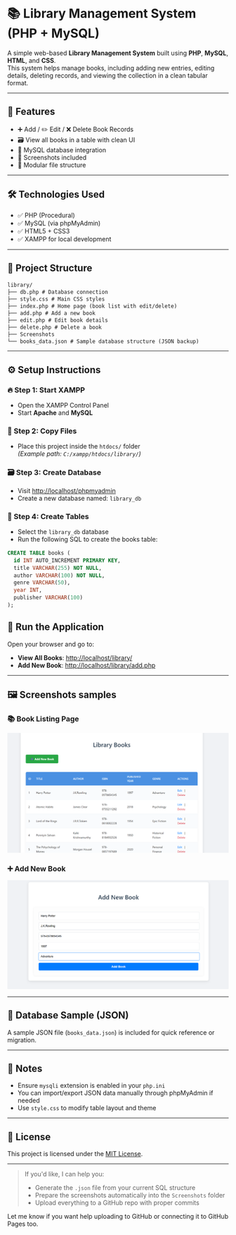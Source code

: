 # 📚 Library Management System (PHP + MySQL)

A simple web-based **Library Management System** built using **PHP**, **MySQL**, **HTML**, and **CSS**.  
This system helps manage books, including adding new entries, editing details, deleting records, and viewing the collection in a clean tabular format.

---

## 📁 Features

- ➕ Add / ✏️ Edit / ❌ Delete Book Records  
- 🗃️ View all books in a table with clean UI  
- 💾 MySQL database integration  
- 📸 Screenshots included  
- 🧩 Modular file structure  

---

## 🛠️ Technologies Used

- ✅ PHP (Procedural)
- ✅ MySQL (via phpMyAdmin)
- ✅ HTML5 + CSS3
- ✅ XAMPP for local development

---

## 📂 Project Structure

```
library/
├── db.php # Database connection
├── style.css # Main CSS styles
├── index.php # Home page (book list with edit/delete)
├── add.php # Add a new book
├── edit.php # Edit book details
├── delete.php # Delete a book
├── Screenshots
└── books_data.json # Sample database structure (JSON backup)
```

---

## ⚙️ Setup Instructions

### 🔥 Step 1: Start XAMPP
- Open the XAMPP Control Panel
- Start **Apache** and **MySQL**

### 📁 Step 2: Copy Files
- Place this project inside the `htdocs/` folder  
  _(Example path: `C:/xampp/htdocs/library/`)_

### 🗃️ Step 3: Create Database
- Visit [http://localhost/phpmyadmin](http://localhost/phpmyadmin)
- Create a new database named:  `library_db`

### 🧱 Step 4: Create Tables
- Select the `library_db` database
- Run the following SQL to create the books table:

```sql
CREATE TABLE books (
  id INT AUTO_INCREMENT PRIMARY KEY,
  title VARCHAR(255) NOT NULL,
  author VARCHAR(100) NOT NULL,
  genre VARCHAR(50),
  year INT,
  publisher VARCHAR(100)
);
```

## 🚀 Run the Application

Open your browser and go to:

- **View All Books**: [http://localhost/library/](http://localhost/library/)
- **Add New Book**: [http://localhost/library/add.php](http://localhost/library/add.php)

---

## 🖼️ Screenshots samples

### 📚 Book Listing Page
![Book List](library/Screenshots/book_list.png)

### ➕ Add New Book
![Add Book](library/Screenshots/add_new_book.png)

---

## 💾 Database Sample (JSON)

A sample JSON file (`books_data.json`) is included for quick reference or migration.

---

## 📌 Notes

- Ensure `mysqli` extension is enabled in your `php.ini`
- You can import/export JSON data manually through phpMyAdmin if needed
- Use `style.css` to modify table layout and theme

---



## 📜 License

This project is licensed under the [MIT License](LICENSE).

---

> If you'd like, I can help you:
> - Generate the `.json` file from your current SQL structure
> - Prepare the screenshots automatically into the `Screenshots` folder
> - Upload everything to a GitHub repo with proper commits

Let me know if you want help uploading to GitHub or connecting it to GitHub Pages too.
